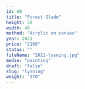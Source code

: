 ```yaml
---
id: 60
title: "Forest Glade"
height: 30
width: 40
method: "Acrylic on canvas"
year: 2021
price: "2100"
status: ""
fileName: "2021-lysning.jpg"
medie: "painting"
draft: "false"
slug: "lysning"
weight: "370"
---
```

